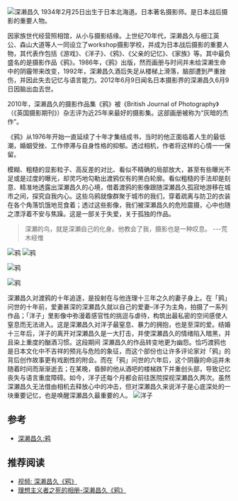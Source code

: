 

![深濑昌久](http://images.huanqiu.com/sarons/2014/03/089946596811dbb1ce79d9150dde819a.jpg)
1934年2月25日出生于日本北海道。日本著名摄影师。是日本战后摄影的重要人物。

因家族世代经营照相馆，从小与摄影结缘。上世纪70年代，深濑昌久与细江英公、森山大道等人一同设立了workshop摄影学校，并成为日本战后摄影的重要人物，其代表作包括《游戏》、《洋子》、《鸦》、《父亲的记忆》、《家族》等。其中最负盛名的是摄影作品《鸦》。1986年，《鸦》出版，然而画册与时间并未给深濑生命中的阴霾带来改变，1992年，深濑昌久酒后失足从楼梯上滑落，脑部遭到严重挫伤，并因此失去记忆与语言能力。2012年6月9日闻名日本摄影界的深濑昌久6月9日因脑出血去世。

2010年，深濑昌久的摄影作品集《鸦》被《British Journal of Photography》（《英国摄影期刊》）杂志评为近25年来最好的摄影集。这部画册被称为“灰暗的杰作”。

《鸦》从1976年开始一直延续了十年才集结成书，当时​​的他正面临着人生的最低潮，婚姻受挫、工作停滞与自身性格的抑郁。透过相机，作者将这样的心情一一保留。

模糊、粗糙的显影粒子、高反差的对比、看似不精确的局部放大，甚至有些曝光不足或是过度的曝光，却灵巧地勾勒出渡鸦仅有的黑白轮廓。看似粗糙的手法却是刻意、精准地透露出深瀬昌久的心境，借着渡鸦的影像跟随深瀬昌久孤寂地游移在城市之间，探究自我内心。这些乌鸦就像群聚于城市的我们，穿着疏离与防卫的衣装在各个角落饥饿地觅食着；透过这些影像，我们被深瀬昌久的危险震摄，心中也随之漂浮着不安与焦躁。这是一部关于失爱，关于孤独的作品。

> 深瀬的鸟，就是深瀬自己的化身。他教会了我，摄影也是一种叹息。
---荒木经惟

![鸦](http://upload-images.jianshu.io/upload_images/16777-77d60f055fc785de.jpg)
![鸦](http://upload-images.jianshu.io/upload_images/16777-2a3eef6a95cdc315.jpg)

![鸦](http://upload-images.jianshu.io/upload_images/16777-51b9673bdd7ffd99.jpg)

![鸦](http://upload-images.jianshu.io/upload_images/16777-768598deb1491ed8.jpg)

深瀬昌久对渡鸦的十年追逐，是投射在与他连理十三年之久的妻子身上。在「鸦」问世的十年前，爱妻甚深的深瀬昌久就以自己的爱妻–洋子为主角，拍摄了一系列作品；「洋子」里影像中弥漫着感官性的挑逗与虐待，构筑出最私密的空间感使人窒息而无法进入。这是深瀬昌久对洋子最窒息、暴力的拥抱，也是至深的爱。结婚十三年后，洋子的离开对深瀬昌久是一大打击，并使深瀬昌久的情绪陷入暗黑，并且染上重度的酗酒习惯。这段期间 深瀬昌久的作品转变地更为幽怨。恰巧渡鸦也是日本文化中不吉祥的预兆与危险的象征，而这个部份也让许多评论家对「鸦」的背后创作故事更有戏剧性的附会。而在「鸦」问世的六年后，这个阴霾的命运并未随着时间而渐渐逝去；在某晚，昏醉的他从酒吧的楼梯跌下并重创头部，导致记忆丧失与语言重度障碍。如今，洋子还每个月都会前往医院探视深瀬昌久两次。虽然深瀬昌久无法借由相机去释放心中的冲击，但对深瀬昌久来说洋子是心底深处的一块重要记忆，也是唤醒深瀬昌久最重要的人。
![洋子](http://www.heyshow.com/events/tips/525/10.jpg)

## 参考
* [深濑昌久:鸦](http://fotomen.cn/2012/06/masahisa-fukase/)

## 推荐阅读
* [视频: 深濑昌久《鸦》](http://v.youku.com/v_show/id_XNDEyMjEwNzA4.html)
* [理想主义者之死的相册-深濑昌久《鸦》](http://www.douban.com/photos/photo/1971663234/#image)
